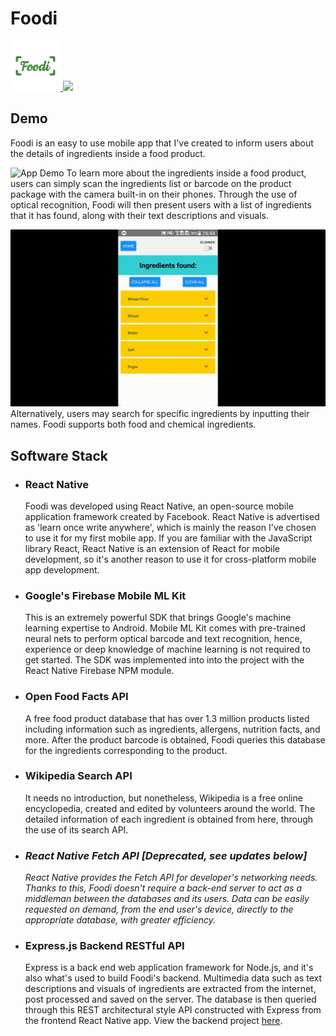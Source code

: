 # Foodi


<a href="https://play.google.com/store/apps/details?id=com.SaltyNerd.Foodi" target="_blank">
  <img src="Images/foodi%20logo-white-bg-512x512.jpg" height="80"/>
  <img src="https://play.google.com/intl/en_us/badges/static/images/badges/en_badge_web_generic.png" height="80"/>
</a>

## Demo
Foodi is an easy to use mobile app that I've created to inform users about the details of ingredients inside a food product.

![App Demo](Demo/output1.gif)
To learn more about the ingredients inside a food product, users can simply scan the ingredients list or barcode on the product package with the camera built-in on their phones.  Through the use of optical recognition, Foodi will then present users with a list of ingredients that it has found, along with their text descriptions and visuals.

![App Demo](Demo/output2.gif)
Alternatively, users may search for specific ingredients by inputting their names. Foodi supports both food and chemical ingredients.

## Software Stack
- ### React Native
  Foodi was developed using React Native, an open-source mobile application framework created by Facebook. React Native is advertised as 'learn once write anywhere', which is mainly the reason I've chosen to use it for my first mobile app. If you are familiar with the JavaScript library React, React Native is an extension of React for mobile development, so it's another reason to use it for cross-platform mobile app development.
- ### Google's Firebase Mobile ML Kit
  This is an extremely powerful SDK that brings Google's machine learning expertise to Android. Mobile ML Kit comes with pre-trained neural nets to perform optical barcode and text recognition, hence, experience or deep knowledge of machine learning is not required to get started. The SDK was implemented into into the project with the React Native Firebase NPM module.
- ### Open Food Facts API
  A free food product database that has over 1.3 million products listed including information such as ingredients, allergens, nutrition facts, and more. After the product barcode is obtained, Foodi queries this database for the ingredients corresponding to the product.
- ### Wikipedia Search API
  It needs no introduction, but nonetheless, Wikipedia is a free online encyclopedia, created and edited by volunteers around the world. The detailed information of each ingredient is obtained from here, through the use of its search API.

- ### *React Native Fetch API [Deprecated, see updates below]*
  *React Native provides the Fetch API for developer's networking needs. Thanks to this, Foodi doesn't require a back-end server to act as a middleman between the databases and its users. Data can be easily requested on demand, from the end user's device, directly to the appropriate database, with greater efficiency.*

- ### Express.js Backend RESTful API
  Express is a back end web application framework for Node.js, and it's also what's used to build Foodi's backend. Multimedia data such as text descriptions and visuals of ingredients are extracted from the internet, post processed and saved on the server. The database is then queried through this REST architectural style API constructed with Express from the frontend React Native app. View the backend project <a href="https://github.com/markchen8717/Foodi_REST_API">here</a>.
